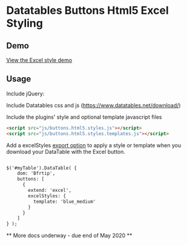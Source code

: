 # Datatables Buttons Html5 Excel Styling

## Demo

[View the Excel style demo](https://www.pauljones.co.nz/github/buttons-html5-styles/examples/simple_table_style.html)

## Usage

Include jQuery:

Include Datatables css and js (https://www.datatables.net/download/)

Include the plugins' style and optional template javascript files

``` html
<script src="js/buttons.html5.styles.js"></script>
<script src="js/buttons.html5.styles.templates.js"></script>
```

Add a excelStyles [export option]() to apply a style or template when you download your DataTable with the Excel button.

``` html

$('#myTable').DataTable( {
    dom: 'Bfrtip',
    buttons: [
      {
        extend: 'excel',
        excelStyles: {
          template: 'blue_medium'
        }
      }
    ]
} );
```

** More docs underway - due end of May 2020  **
